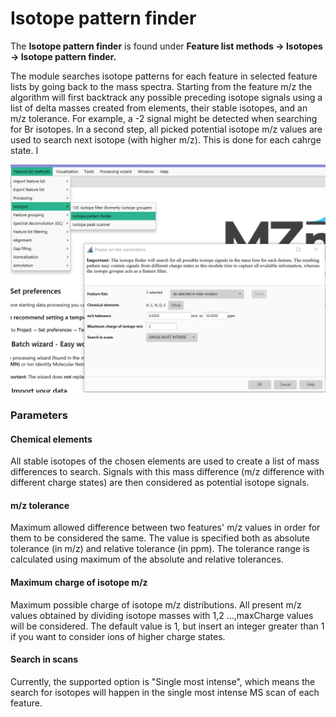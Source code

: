 # Isotope pattern finder

The **Isotope pattern finder** is found under **Feature list methods → Isotopes → Isotope pattern finder.**

The module searches isotope patterns for each feature in selected feature lists by going back to the mass spectra. 
Starting from the feature m/z the algorithm will first backtrack any possible preceding isotope signals using a list
of delta masses created from elements, their stable isotopes, and an m/z tolerance. For example, a -2 signal might 
be detected when searching for Br isotopes. In a second step, all picked potential isotope m/z values are used to 
search next isotope (with higher m/z). This is done for each cahrge state.    I

![](Isotope_pattern_finder.png)

### Parameters

#### Chemical elements
All stable isotopes of the chosen elements are used to create a list of mass differences to search. Signals with this mass difference (m/z difference with different charge states) are then considered as potential isotope signals.

#### m/z tolerance
Maximum allowed difference between two features' m/z values in order for them to be considered the same. The value is specified both as absolute tolerance (in m/z) and relative tolerance (in ppm). The tolerance range is calculated using maximum of the absolute and relative tolerances.

#### Maximum charge of isotope m/z
Maximum possible charge of isotope m/z distributions. 
All present m/z values obtained by dividing isotope masses with 1,2 ...,maxCharge values will be considered.
The default value is 1, but insert an integer greater than 1 if you want to consider ions of higher charge states.

#### Search in scans
Currently, the supported option is "Single most intense", which means the search for isotopes will happen in the single most intense MS scan of each feature.
